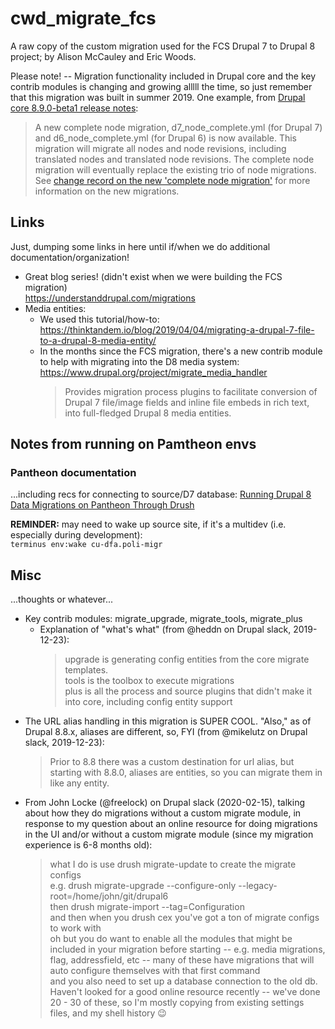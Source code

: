 # cwd_migrate_fcs
A raw copy of the custom migration used for the FCS Drupal 7 to Drupal 8 project; by Alison McCauley and Eric Woods.

Please note! -- Migration functionality included in Drupal core and the key contrib modules is changing and growing alllll the time, so just remember that this migration was built in summer 2019.  One example, from [Drupal core 8.9.0-beta1 release notes](https://www.drupal.org/project/drupal/releases/8.9.0-beta1):
> A new complete node migration, d7_node_complete.yml (for Drupal 7) and d6_node_complete.yml (for Drupal 6) is now available. This migration will migrate all nodes and node revisions, including translated nodes and translated node revisions. The complete node migration will eventually replace the existing trio of node migrations. See [change record on the new 'complete node migration'](https://www.drupal.org/node/3105503) for more information on the new migrations.

## Links
Just, dumping some links in here until if/when we do additional documentation/organization!
* Great blog series! (didn't exist when we were building the FCS migration)<br />
  https://understanddrupal.com/migrations
* Media entities:
  * We used this tutorial/how-to:<br />
  https://thinktandem.io/blog/2019/04/04/migrating-a-drupal-7-file-to-a-drupal-8-media-entity/
  * In the months since the FCS migration, there's a new contrib module to help with migrating into the D8 media system:<br />
  https://www.drupal.org/project/migrate_media_handler
    > Provides migration process plugins to facilitate conversion of Drupal 7 file/image fields and inline file embeds in rich text, into full-fledged Drupal 8 media entities.

## Notes from running on Pamtheon envs

### Pantheon documentation
...including recs for connecting to source/D7 database: [Running Drupal 8 Data Migrations on Pantheon Through Drush](https://pantheon.io/blog/running-drupal-8-data-migrations-pantheon-through-drush)

**REMINDER:** may need to wake up source site, if it's a multidev (i.e. especially during development):<br>
`terminus env:wake cu-dfa.poli-migr`


## Misc
...thoughts or whatever...
* Key contrib modules: migrate_upgrade, migrate_tools, migrate_plus
  * Explanation of "what's what" (from @heddn on Drupal slack, 2019-12-23):
    > upgrade is generating config entities from the core migrate templates.<br />
    > tools is the toolbox to execute migrations<br />
    > plus is all the process and source plugins that didn't make it into core, including config entity support
* The URL alias handling in this migration is SUPER COOL. "Also," as of Drupal 8.8.x, aliases are different, so, FYI (from @mikelutz on Drupal slack, 2019-12-23):
  > Prior to 8.8 there was a custom destination for url alias, but starting with 8.8.0, aliases are entities, so you can migrate them in like any entity.
* From John Locke (@freelock) on Drupal slack (2020-02-15), talking about how they do migrations without a custom migrate module, in response to my question about an online resource for doing migrations in the UI and/or without a custom migrate module (since my migration experience is 6-8 months old):
  > what I do is use drush migrate-update to create the migrate configs<br />
  > e.g. drush migrate-upgrade --configure-only --legacy-root=/home/john/git/drupal6<br />
  > then drush migrate-import --tag=Configuration<br />
  > and then when you drush cex you've got a ton of migrate configs to work with<br />
  > oh but you do want to enable all the modules that might be included in your migration before starting -- e.g. media migrations, flag, addressfield, etc -- many of these have migrations that will auto configure themselves with that first command<br />
  > and you also need to set up a database connection to the old db. Haven't looked for a good online resource recently -- we've done 20 - 30 of these, so I'm mostly copying from existing settings files, and my shell history 😉
